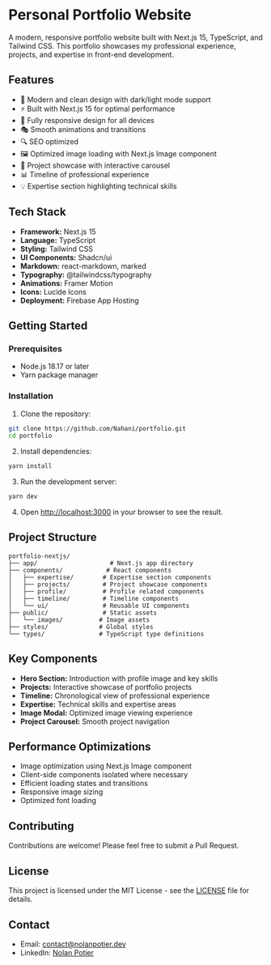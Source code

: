 # Personal Portfolio Website

A modern, responsive portfolio website built with Next.js 15, TypeScript, and Tailwind CSS. This portfolio showcases my professional experience, projects, and expertise in front-end development.

## Features

- 🎨 Modern and clean design with dark/light mode support
- ⚡ Built with Next.js 15 for optimal performance
- 📱 Fully responsive design for all devices
- 🎭 Smooth animations and transitions
- 🔍 SEO optimized
- 🖼️ Optimized image loading with Next.js Image component
- 🎯 Project showcase with interactive carousel
- 📊 Timeline of professional experience
- 💡 Expertise section highlighting technical skills

## Tech Stack

- **Framework:** Next.js 15
- **Language:** TypeScript
- **Styling:** Tailwind CSS
- **UI Components:** Shadcn/ui
- **Markdown:** react-markdown, marked
- **Typography:** @tailwindcss/typography
- **Animations:** Framer Motion
- **Icons:** Lucide Icons
- **Deployment:** Firebase App Hosting

## Getting Started

### Prerequisites

- Node.js 18.17 or later
- Yarn package manager

### Installation

1. Clone the repository:
```bash
git clone https://github.com/Nahani/portfolio.git
cd portfolio
```

2. Install dependencies:
```bash
yarn install
```

3. Run the development server:
```bash
yarn dev
```

4. Open [http://localhost:3000](http://localhost:3000) in your browser to see the result.

## Project Structure

```
portfolio-nextjs/
├── app/                    # Next.js app directory
├── components/            # React components
│   ├── expertise/        # Expertise section components
│   ├── projects/         # Project showcase components
│   ├── profile/          # Profile related components
│   ├── timeline/         # Timeline components
│   └── ui/               # Reusable UI components
├── public/               # Static assets
│   └── images/          # Image assets
├── styles/              # Global styles
└── types/               # TypeScript type definitions
```

## Key Components

- **Hero Section:** Introduction with profile image and key skills
- **Projects:** Interactive showcase of portfolio projects
- **Timeline:** Chronological view of professional experience
- **Expertise:** Technical skills and expertise areas
- **Image Modal:** Optimized image viewing experience
- **Project Carousel:** Smooth project navigation

## Performance Optimizations

- Image optimization using Next.js Image component
- Client-side components isolated where necessary
- Efficient loading states and transitions
- Responsive image sizing
- Optimized font loading

## Contributing

Contributions are welcome! Please feel free to submit a Pull Request.

## License

This project is licensed under the MIT License - see the [LICENSE](LICENSE) file for details.

## Contact

- Email: contact@nolanpotier.dev
- LinkedIn: [Nolan Potier](https://linkedin.com/in/nolan-potier) 